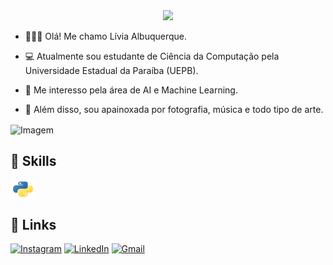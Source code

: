 <!--título-->
<div align="center">
  <a href="https://git.io/typing-svg">
    <img src="https://readme-typing-svg.demolab.com?font=Fira&size=18&duration=5000&pause=100&color=F7F7F7FF&center=true&vCenter=true&width=435&lines=Welcome!👋 " />
  </a>
</div>

<!-- Presentation -->
<p>

  - 👩🏽‍💻 Olá! Me chamo Lívia Albuquerque.
   
  - 💻 Atualmente sou estudante de Ciência da Computação pela Universidade Estadual da Paraíba (UEPB).
   
  - 🤖 Me interesso pela área de AI e Machine Learning.
    
  - 🌱 Além disso, sou apainoxada por fotografia, música e todo tipo de arte.
</p>

<!-- GIF -->
<p align="left">
  <img align="center" src="https://github.com/VariableBee/VariableBee/assets/77739311/4e9f41af-6b57-49a7-b15a-74322e96b4d7" alt="Imagem">
</p>

## 👾 Skills
<!-- Skills: Programming Languages -->
  <div style="flex-basis: 48%;">
    <img align="center" alt="Python" height="30" width="40" src="https://raw.githubusercontent.com/devicons/devicon/master/icons/python/python-original.svg">
  </div>

## 🔗 Links
[![Instagram](https://img.shields.io/badge/Instagram-E4405F?style=for-the-badge&logo=instagram&logoColor=white)](https://www.instagram.com/immlvia/)
[![LinkedIn](https://img.shields.io/badge/LinkedIn-0077B5?style=for-the-badge&logo=linkedin&logoColor=white)](https://www.linkedin.com/in/l%C3%ADvia-albuquerque-7957a5356/?trk=opento_sprofile_details)
[![Gmail](https://img.shields.io/badge/Gmail-D14836?style=for-the-badge&logo=gmail&logoColor=white)](mailto:livialbuquerque.contato@gmail.com)
